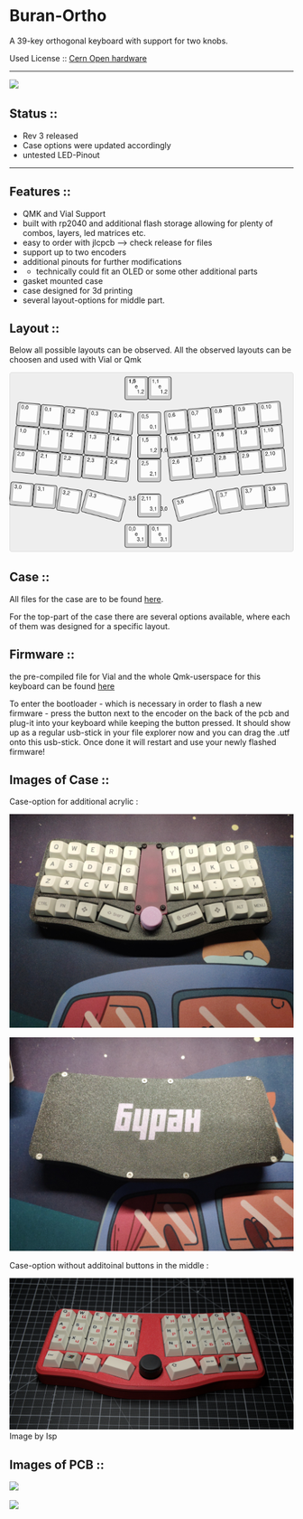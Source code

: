 # Buran-Ortho
A 39-key orthogonal keyboard with support for two knobs. 

Used License :: [Cern Open hardware](/LICENSE)

---

![](/images/banner_pcb.JPG)

## Status :: 
- Rev 3 released
- Case options were updated accordingly 
- untested LED-Pinout 

---

## Features :: 
- QMK and Vial Support
- built with rp2040 and additional flash storage allowing for plenty of combos, layers, led matrices etc.
- easy to order with jlcpcb --> check release for files 
- support up to two encoders 
- additional pinouts for further modifications 
- - technically could fit an OLED or some other additional parts
- gasket mounted case
- case designed for 3d printing 
- several layout-options for middle part.

## Layout :: 
Below all possible layouts can be observed. All the observed layouts can be choosen and used with Vial or Qmk 

![](/images/layout_options.png)

## Case :: 
All files for the case are to be found [here](/case/). 

For the top-part of the case there are several options available, where each of them was designed for a specific layout. 


## Firmware :: 

the pre-compiled file for Vial and the whole Qmk-userspace for this keyboard can be found [here](/firmware/)

To enter the bootloader - which is necessary in order to flash a new firmware - press the button next to the encoder on the back of the pcb and plug-it into your keyboard while keeping the button pressed. It should show up as a regular usb-stick in your file explorer now and you can drag the .utf onto this usb-stick. Once done it will restart and use your newly flashed firmware!


## Images of Case :: 

Case-option for additional acrylic : 

![](/images/buran-acryl.jpg)

![](/images/buran-back.jpg)

Case-option without additoinal buttons in the middle : 

![](/images/buran-no-acryl-isp.jpg) 
Image by Isp 

## Images of PCB :: 

![](/images/pcb_front.JPG)

![](/images/pcb_back.JPG)





